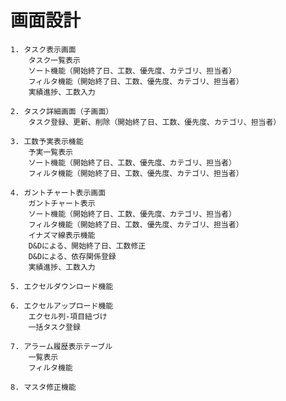 # 画面設計
    1. タスク表示画面
        タスク一覧表示
        ソート機能（開始終了日、工数、優先度、カテゴリ、担当者）
        フィルタ機能（開始終了日、工数、優先度、カテゴリ、担当者）
        実績進捗、工数入力

    2. タスク詳細画面（子画面）
        タスク登録、更新、削除（開始終了日、工数、優先度、カテゴリ、担当者）

    3. 工数予実表示機能
        予実一覧表示
        ソート機能（開始終了日、工数、優先度、カテゴリ、担当者）
        フィルタ機能（開始終了日、工数、優先度、カテゴリ、担当者）

    4. ガントチャート表示画面
        ガントチャート表示
        ソート機能（開始終了日、工数、優先度、カテゴリ、担当者）
        フィルタ機能（開始終了日、工数、優先度、カテゴリ、担当者）
        イナズマ線表示機能
        D&Dによる、開始終了日、工数修正
        D&Dによる、依存関係登録
        実績進捗、工数入力

    5. エクセルダウンロード機能

    6. エクセルアップロード機能
        エクセル列-項目紐づけ
        一括タスク登録

    7. アラーム履歴表示テーブル
        一覧表示
        フィルタ機能

    8. マスタ修正機能

